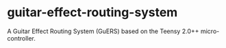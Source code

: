 # guitar-effect-routing-system
A Guitar Effect Routing System (GuERS) based on the Teensy 2.0++ micro-controller.
